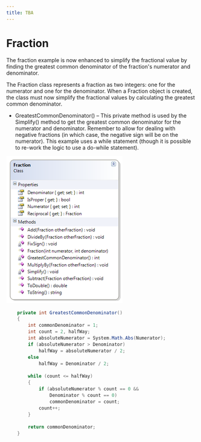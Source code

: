 ```yaml
---
title: TBA
---
```

# Fraction

The fraction example is now enhanced to simplify the fractional value by finding the greatest common denominator of the fraction's numerator and denominator.

The Fraction class represents a fraction as two integers: one for the numerator and one for the denominator. When a Fraction object is created, the class must now simplify the fractional values by calculating the greatest common denominator.

* GreatestCommonDenominator() – This private method is used by the Simplify() method to get the greatest common denominator for the numerator and denominator. Remember to allow for dealing with negative fractions (in which case, the negative sign will be on the numerator). This example uses a while statement (though it is possible to re-work the logic to use a do-while statement).

![](./J-Fraction.png)
 
```csharp
    private int GreatestCommonDenominator()
    {
        int commonDenominator = 1;
        int count = 2, halfWay;
        int absoluteNumerator = System.Math.Abs(Numerator);
        if (absoluteNumerator > Denominator)
            halfWay = absoluteNumerator / 2;
        else
            halfWay = Denominator / 2;

        while (count <= halfWay)
        {
            if (absoluteNumerator % count == 0 && 
                Denominator % count == 0)
                commonDenominator = count;
            count++;
        }

        return commonDenominator;
    }
```
